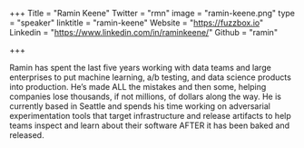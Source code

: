 +++
Title = "Ramin Keene"
Twitter = "rmn"
image = "ramin-keene.png"
type = "speaker"
linktitle = "ramin-keene"
Website = "https://fuzzbox.io"
Linkedin = "https://www.linkedin.com/in/raminkeene/"
Github = "ramin"

+++

Ramin has spent the last five years working with data teams and large
enterprises to put machine learning, a/b testing, and data science
products into production. He’s made ALL the mistakes and then some,
helping companies lose thousands, if not millions, of dollars along the
way. He is currently based in Seattle and spends his time working on
adversarial experimentation tools that target infrastructure and release
artifacts to help teams inspect and learn about their software AFTER it
has been baked and released.
